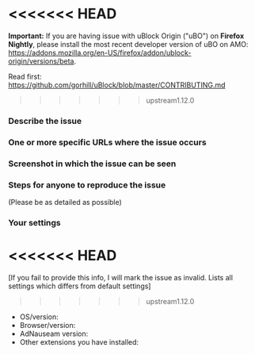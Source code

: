 <<<<<<< HEAD
=======
**Important:** If you are having issue with uBlock Origin ("uBO") on **Firefox Nightly**, please install the most recent developer version of uBO on AMO: <https://addons.mozilla.org/en-US/firefox/addon/ublock-origin/versions/beta>.

Read first: <https://github.com/gorhill/uBlock/blob/master/CONTRIBUTING.md>

>>>>>>> upstream1.12.0
### Describe the issue


### One or more specific URLs where the issue occurs


### Screenshot in which the issue can be seen


### Steps for anyone to reproduce the issue
(Please be as detailed as possible)

### Your settings

<<<<<<< HEAD
=======
[If you fail to provide this info, I will mark the issue as invalid. Lists all settings which differs from default settings]

>>>>>>> upstream1.12.0
- OS/version: 
- Browser/version: 
- AdNauseam version: 
- Other extensions you have installed:
